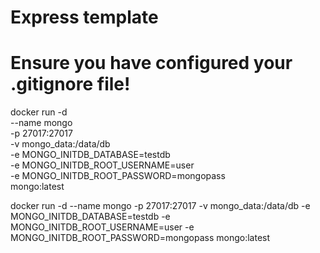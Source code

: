 # Express template

# Ensure you have configured your .gitignore file!

docker run -d \
--name mongo \
-p 27017:27017 \
-v mongo_data:/data/db \
-e MONGO_INITDB_DATABASE=testdb \
-e MONGO_INITDB_ROOT_USERNAME=user \
-e MONGO_INITDB_ROOT_PASSWORD=mongopass \
mongo:latest

docker run -d --name mongo -p 27017:27017 -v mongo_data:/data/db -e MONGO_INITDB_DATABASE=testdb -e MONGO_INITDB_ROOT_USERNAME=user -e MONGO_INITDB_ROOT_PASSWORD=mongopass mongo:latest
